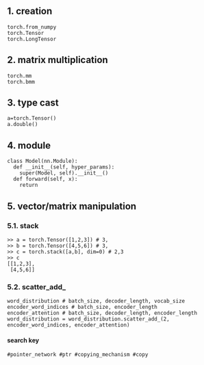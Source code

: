 ## 1. creation
~~~
torch.from_numpy
torch.Tensor
torch.LongTensor
~~~

## 2. matrix multiplication
~~~
torch.mm
torch.bmm
~~~

## 3. type cast
~~~
a=torch.Tensor()
a.double()
~~~

## 4. module
~~~
class Model(nn.Module):
  def __init__(self, hyper_params):
    super(Model, self).__init__()
  def forward(self, x):
    return
~~~

## 5. vector/matrix manipulation
### 5.1. stack
~~~
>> a = torch.Tensor([1,2,3]) # 3,
>> b = torch.Tensor([4,5,6]) # 3,
>> c = torch.stack([a,b], dim=0) # 2,3 
>> c
[[1,2,3],
 [4,5,6]] 
~~~
### 5.2. scatter_add_
~~~
word_distribution # batch_size, decoder_length, vocab_size
encoder_word_indices # batch_size, encoder_length
encoder_attention # batch_size, decoder_length, encoder_length
word_distribution = word_distribution.scatter_add_(2, encoder_word_indices, encoder_attention)
~~~
#### search key
~~~
#pointer_network #ptr #copying_mechanism #copy
~~~
